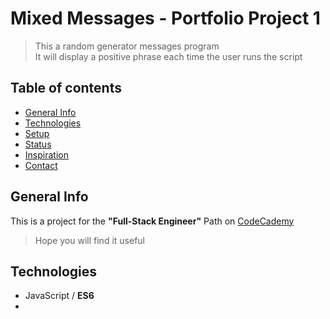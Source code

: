 # Mixed Messages - Portfolio Project 1

> This a random generator messages program <br>
> It will display a positive phrase each time the user runs the script

## Table of contents

* [General Info](#general-info)
* [Technologies](#technologies)
* [Setup](#setup)
* [Status](#status)
* [Inspiration](inspiration)
* [Contact](contact)

## General Info
This is a project for the **"Full-Stack Engineer"** Path on [CodeCademy](https://www.codecademy.com/learn)<br>
> Hope you will find it useful

## Technologies

* JavaScript / **ES6**
* 